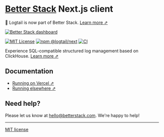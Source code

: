 # [Better Stack](https://betterstack.com/logs) Next.js client

📣 Logtail is now part of Better Stack. [Learn more ⇗](https://betterstack.com/press/introducing-better-stack/)

[![Better Stack dashboard](https://github.com/logtail/logtail-python/assets/10132717/e2a1196b-7924-4abc-9b85-055e17b5d499)](https://betterstack.com/logs)

[![MIT License](https://img.shields.io/badge/license-MIT-ff69b4.svg)](https://github.com/logtail/logtail-nextjs/blob/master/LICENSE.md)
[![npm @logtail/next](https://img.shields.io/npm/v/@logtail/next?color=success&label=npm%20%40logtail%2Fnext)](https://www.npmjs.com/package/@logtail/next)
[![CI](https://github.com/logtail/logtail-nextjs/actions/workflows/ci.yml/badge.svg?branch=main)](https://github.com/logtail/logtail-nextjs/actions/workflows/ci.yml)

Experience SQL-compatible structured log management based on ClickHouse. [Learn more ⇗](https://logtail.com/)

## Documentation

- [Running on Vercel ⇗](https://betterstack.com/docs/logs/vercel/)
- [Running elsewhere  ⇗](https://betterstack.com/docs/logs/javascript/nextjs/)

## Need help?
Please let us know at [hello@betterstack.com](mailto:hello@betterstack.com). We're happy to help!

---

[MIT license](https://github.com/logtail/logtail-nextjs/blob/master/LICENSE.md)
